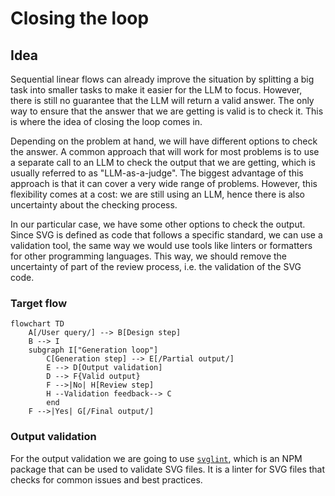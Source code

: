 # Closing the loop

## Idea

Sequential linear flows can already improve the situation by splitting a big task into smaller tasks to make it easier for the LLM to focus. However, there is still no guarantee that the LLM will return a valid answer. The only way to ensure that the answer that we are getting is valid is to check it. This is where the idea of closing the loop comes in.

Depending on the problem at hand, we will have different options to check the answer. A common approach that will work for most problems is to use a separate call to an LLM to check the output that we are getting, which is usually referred to as "LLM-as-a-judge". The biggest advantage of this approach is that it can cover a very wide range of problems. However, this flexibility comes at a cost: we are still using an LLM, hence there is also uncertainty about the checking process.

In our particular case, we have some other options to check the output. Since SVG is defined as code that follows a specific standard, we can use a validation tool, the same way we would use tools like linters or formatters for other programming languages. This way, we should remove the uncertainty of part of the review process, i.e. the validation of the SVG code.

### Target flow

```mermaid
flowchart TD
    A[/User query/] --> B[Design step] 
    B --> I
    subgraph I["Generation loop"]
        C[Generation step] --> E[/Partial output/]
        E --> D[Output validation]
        D --> F{Valid output}
        F -->|No| H[Review step]
        H --Validation feedback--> C
        end
    F -->|Yes| G[/Final output/]
```

### Output validation

For the output validation we are going to use [`svglint`](https://github.com/simple-icons/svglint), which is an NPM package that can be used to validate SVG files. It is a linter for SVG files that checks for common issues and best practices.
